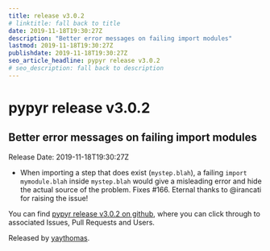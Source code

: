 ```yaml
---
title: release v3.0.2
# linktitle: fall back to title
date: 2019-11-18T19:30:27Z
description: "Better error messages on failing import modules"
lastmod: 2019-11-18T19:30:27Z
publishdate: 2019-11-18T19:30:27Z
seo_article_headline: pypyr release v3.0.2
# seo_description: fall back to description
---
```

# pypyr release v3.0.2
## Better error messages on failing import modules
Release Date: 2019-11-18T19:30:27Z

* When importing a step that does exist (`mystep.blah`), a failing `import mymodule.blah` inside `mystep.blah` would give a misleading error and hide the actual source of the problem. Fixes #166. Eternal thanks to @irancati for raising the issue!

You can find [pypyr release v3.0.2 on github](https://github.com/pypyr/pypyr/releases/tag/v3.0.2), where you can 
click through to associated Issues, Pull Requests and Users.

Released by [yaythomas](https://github.com/yaythomas).

